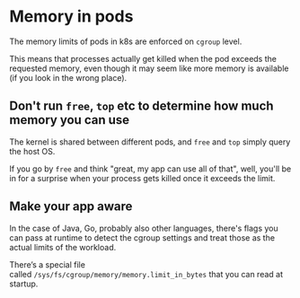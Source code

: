 # Memory in pods

The memory limits of pods in k8s are enforced on `cgroup` level.

This means that processes actually get killed when the pod exceeds the requested memory, even though it may seem like more memory is available (if you look in the wrong place). 

## Don't run `free`, `top` etc to determine how much memory you can use
The kernel is shared between different pods, and `free` and `top` simply query the host OS.

If you go by `free` and think "great, my app can use all of that", well, you'll be in for a surprise when your process gets killed once it exceeds the limit.

## Make your app aware
In the case of Java, Go, probably also other languages, there's flags you can pass at runtime to detect the cgroup settings and treat those as the actual limits of the workload.

There’s a special file called `/sys/fs/cgroup/memory/memory.limit_in_bytes` that you can read at startup.
